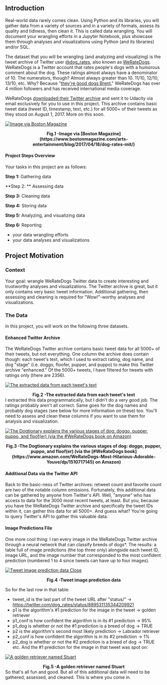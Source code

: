 ## Introduction
Real-world data rarely comes clean. Using Python and its libraries, you will gather data from a variety of sources and in a variety of formats, assess its quality and tidiness, then clean it. This is called data wrangling. You will document your wrangling efforts in a Jupyter Notebook, plus showcase them through analyses and visualizations using Python (and its libraries) and/or SQL.

The dataset that you will be wrangling (and analyzing and visualizing) is the tweet archive of Twitter user [@dog_rates](https://twitter.com/dog_rates), also known as [WeRateDogs](https://en.wikipedia.org/wiki/WeRateDogs). WeRateDogs is a Twitter account that rates people's dogs with a humorous comment about the dog. These ratings almost always have a denominator of 10. The numerators, though? Almost always greater than 10. 11/10, 12/10, 13/10, etc. Why? Because "[they're good dogs Brent.](https://knowyourmeme.com/memes/theyre-good-dogs-brent)" WeRateDogs has over 4 million followers and has received international media coverage.

WeRateDogs [downloaded their Twitter archive](https://help.twitter.com/en/managing-your-account/how-to-download-your-twitter-archive) and sent it to Udacity via email exclusively for you to use in this project. This archive contains basic tweet data (tweet ID, timestamp, text, etc.) for all 5000+ of their tweets as they stood on August 1, 2017. More on this soon.

[![Image via Boston Magazine](https://video.udacity-data.com/topher/2017/October/59dd378f_dog-rates-social/dog-rates-social.jpg "Image via Boston Magazine")](https://video.udacity-data.com/topher/2017/October/59dd378f_dog-rates-social/dog-rates-social.jpg "Image via Boston Magazine")
<figcaption align = "center"><b>Fig.1 -Image via [Boston Magazine](https://www.bostonmagazine.com/arts-entertainment/blog/2017/04/18/dog-rates-mit/) </b></figcaption>

#### Project Steps Overview
Your tasks in this project are as follows:

**Step 1:** Gathering data

**Step 2: ** Assessing data

**Step 3:** Cleaning data

**Step 4:** Storing data

**Step 5:** Analyzing, and visualizing data

**Step 6:** Reporting
- your data wrangling efforts
- your data analyses and visualizations

## Project Motivation
### Context
Your goal: wrangle WeRateDogs Twitter data to create interesting and trustworthy analyses and visualizations. The Twitter archive is great, but it only contains very basic tweet information. Additional gathering, then assessing and cleaning is required for "Wow!"-worthy analyses and visualizations.

### The Data
In this project, you will work on the following three datasets.

#### Enhanced Twitter Archive
The WeRateDogs Twitter archive contains basic tweet data for all 5000+ of their tweets, but not everything. One column the archive does contain though: each tweet's text, which I used to extract rating, dog name, and dog "stage" (i.e. doggo, floofer, pupper, and puppo) to make this Twitter archive "enhanced." Of the 5000+ tweets, I have filtered for tweets with ratings only (there are 2356).

[![The extracted data from each tweet's text](https://video.udacity-data.com/topher/2017/October/59dd4791_screenshot-2017-10-10-18.19.36/screenshot-2017-10-10-18.19.36.png "The extracted data from each tweet's text")](https://video.udacity-data.com/topher/2017/October/59dd4791_screenshot-2017-10-10-18.19.36/screenshot-2017-10-10-18.19.36.png "The extracted data from each tweet's text")

<figcaption align = "center"><b>Fig.2 -The extracted data from each tweet's text
</b></figcaption>
I extracted this data programmatically, but I didn't do a very good job. The ratings probably aren't all correct. Same goes for the dog names and probably dog stages (see below for more information on these) too. You'll need to assess and clean these columns if you want to use them for analysis and visualization.

[![The Dogtionary explains the various stages of dog: doggo, pupper, puppo, and floof(er) (via the #WeRateDogs book on Amazon)](https://video.udacity-data.com/topher/2017/October/59e04ceb_dogtionary-combined/dogtionary-combined.png "The Dogtionary explains the various stages of dog: doggo, pupper, puppo, and floof(er) (via the #WeRateDogs book on Amazon)")](https://video.udacity-data.com/topher/2017/October/59e04ceb_dogtionary-combined/dogtionary-combined.png "The Dogtionary explains the various stages of dog: doggo, pupper, puppo, and floof(er) (via the #WeRateDogs book on Amazon)")

<figcaption align = "center"><b>Fig.3 -The Dogtionary explains the various stages of dog: doggo, pupper, puppo, and floof(er) (via the [#WeRateDogs book](https://www.amazon.com/WeRateDogs-Most-Hilarious-Adorable-Youve/dp/1510717145) on Amazon)
</b></figcaption>

#### Additional Data via the Twitter API

Back to the basic-ness of Twitter archives: retweet count and favorite count are two of the notable column omissions. Fortunately, this additional data can be gathered by anyone from Twitter's API. Well, "anyone" who has access to data for the 3000 most recent tweets, at least. But you, because you have the WeRateDogs Twitter archive and specifically the tweet IDs within it, can gather this data for all 5000+. And guess what? You're going to query Twitter's API to gather this valuable data.

#### Image Predictions File

One more cool thing: I ran every image in the WeRateDogs Twitter archive through a neural network that can classify breeds of dogs*. The results: a table full of image predictions (the top three only) alongside each tweet ID, image URL, and the image number that corresponded to the most confident prediction (numbered 1 to 4 since tweets can have up to four images).

[![Tweet image prediction data  Close](https://video.udacity-data.com/topher/2017/October/59dd4d2c_screenshot-2017-10-10-18.43.41/screenshot-2017-10-10-18.43.41.png "Tweet image prediction data  Close")](https://video.udacity-data.com/topher/2017/October/59dd4d2c_screenshot-2017-10-10-18.43.41/screenshot-2017-10-10-18.43.41.png "Tweet image prediction data.")

<figcaption align = "center"><b>Fig.4 -Tweet image prediction data
</b></figcaption>

So for the last row in that table:

- tweet_id is the last part of the tweet URL after "status/" → https://twitter.com/dog_rates/status/889531135344209921
- p1 is the algorithm's #1 prediction for the image in the tweet → golden retriever
- p1_conf is how confident the algorithm is in its #1 prediction → 95%
- p1_dog is whether or not the #1 prediction is a breed of dog → TRUE
- p2 is the algorithm's second most likely prediction → Labrador retriever
- p2_conf is how confident the algorithm is in its #2 prediction → 1%
- p2_dog is whether or not the #2 prediction is a breed of dog → TRUE
etc.
And the #1 prediction for the image in that tweet was spot on:


[![A golden retriever named Stuart](https://video.udacity-data.com/topher/2017/October/59dd4e05_dog-pred/dog-pred.png "A golden retriever named Stuart")](https://video.udacity-data.com/topher/2017/October/59dd4e05_dog-pred/dog-pred.png "A golden retriever named Stuart")

<figcaption align = "center"><b>Fig.5 -A golden retriever named Stuart
</b></figcaption>
So that's all fun and good. But all of this additional data will need to be gathered, assessed, and cleaned. This is where you come in.

